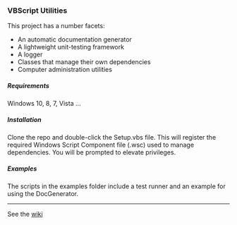 ### VBScript Utilities

This project has a number facets:

- An automatic documentation generator
- A lightweight unit-testing framework
- A logger
- Classes that manage their own dependencies
- Computer administration utilities

##### Requirements

Windows 10, 8, 7, Vista ...

##### Installation

Clone the repo and double-click the Setup.vbs file. This will register the required Windows Script Component file (.wsc) used to manage dependencies. You will be prompted to elevate privileges.

##### Examples

The scripts in the examples folder include a test runner and an example for using the DocGenerator.

---

See the [wiki](../../wiki)

